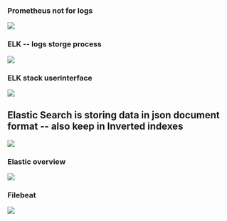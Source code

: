 ### Prometheus not for logs

<img src="log1.png">

### ELK -- logs storge process

<img src="logs.png">

### ELK stack userinterface

<img src="uf.png">

## Elastic Search is storing data in json document format -- also keep in Inverted indexes

<img src="ivt.png">

### Elastic overview 

<img src="final.png">

### Filebeat

<img src="filebeat.png">



